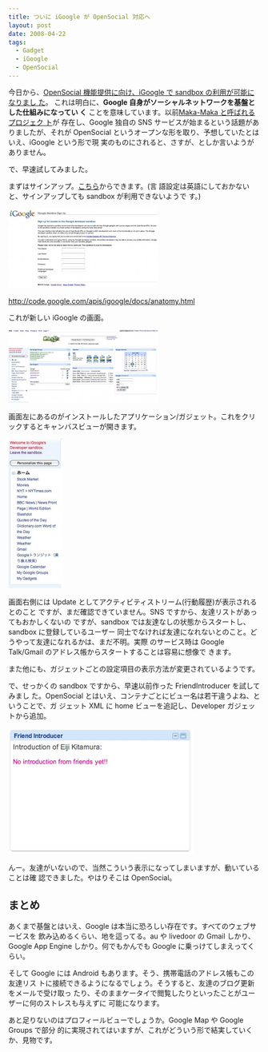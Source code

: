```yaml
---
title: ついに iGoogle が OpenSocial 対応へ
layout: post
date: 2008-04-22
tags:
  - Gadget
  - iGoogle
  - OpenSocial
---
```


今日から、[OpenSocial 機能提供に向け、iGoogle で sandbox の利用が可能になりまし
た](http://jp.techcrunch.com/archives/20080421hints-of-igoogle-turning-into-its-own-social-network/)。
これは明白に、**Google 自身がソーシャルネットワークを基盤とした仕組みになってい
く** ことを意味しています。以前[Maka-Maka と呼ばれるプロジェク
ト](http://jp.techcrunch.com/archives/googles-response-to-facebook-maka-maka/)が
存在し、Google 独自の SNS サービスが始まるという話題がありましたが、それが
OpenSocial というオープンな形を取り、予想していたとはいえ、iGoogle という形で現
実のものにされると、さすが、としか言いようがありません。

で、早速試してみました。

まずはサインアップ。[こちら](http://www.google.com/ig/sandbox)からできます。(言
語設定は英語にしておかないと、サインアップしても sandbox が利用できないようで
す。)

![igoogle_signup](/images/2008/04/igoogle_signup-300x161.jpg)

http://code.google.com/apis/igoogle/docs/anatomy.html

これが新しい iGoogle の画面。

![igoogle_top](/images/2008/04/igoogle_top-300x147.jpg)

画面左にあるのがインストールしたアプリケーション/ガジェット。これをクリックするとキャンバスビューが開きます。

![igoogle_navi](/images/2008/04/igoogle_navi-110x300.jpg)

画面右側には Update としてアクティビティストリーム(行動履歴)が表示されるとのこと
ですが、まだ確認できていません。SNS ですから、友達リストがあってもおかしくないの
ですが、sandbox では友達なしの状態からスタートし、sandbox に登録しているユーザー
同士でなければ友達になれないとのこと。どうやって友達になれるかは、まだ不明。実際
のサービス時は Google Talk/Gmail のアドレス帳からスタートすることは容易に想像で
きます。

また他にも、ガジェットごとの設定項目の表示方法が変更されているようです。

で、せっかくの sandbox ですから、早速以前作った FriendIntroducer を試してみまし
た。OpenSocial とはいえ、コンテナごとにビュー名は若干違うよね、ということで、ガ
ジェット XML に home ビューを追記し、Developer ガジェットから追加。

![igoogle_gadget](/images/2008/04/igoogle_gadget.jpg)

んー。友達がいないので、当然こういう表示になってしまいますが、動いていることは確
認できました。やはりそこは OpenSocial。

## まとめ

あくまで基盤とはいえ、Google は本当に恐ろしい存在です。すべてのウェブサービスを
飲み込めるくらい、地を這ってる。au や livedoor の Gmail しかり、Google App
Engine しかり。何でもかんでも Google に乗っけてしまえってくらい。

そして Google には Android もあります。そう、携帯電話のアドレス帳もこの友達リス
トに接続できるようになるでしょう。そうすると、友達のブログ更新をメールで受け取っ
たり、そのままケータイで閲覧したりといったことがユーザーに何のストレスも与えずに
可能になります。

あと足りないのはプロフィールビューでしょうか。Google Map や Google Groups で部分
的に実現されてはいますが、これがどういう形で結実していくか、見物です。
